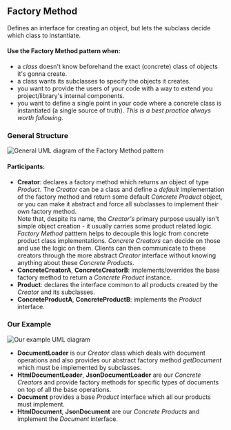 ## Factory Method

Defines an interface for creating an object, but lets the subclass decide which
class to instantiate.

#### Use the Factory Method pattern when:  

- a _class_ doesn't know beforehand the exact (concrete) class of objects it's gonna create.
- a class wants its subclasses to specify the objects it creates.
- you want to provide the users of your code with a way to extend you
  project/library's internal components.
- you want to define a single point in your code where a concrete class is
  instantiated (a single source of truth). _This is a best practice always worth
  following_.

### General Structure

![General UML diagram of the Factory Method pattern][1]

#### Participants:
- **Creator**: declares a factory method which returns an object of type _Product_.
  The _Creator_ can be a class and define a _default_ implementation of the factory
  method and return some default _Concrete Product_ object, or you can make it
  abstract and force all subclasses to implement their own factory method.  
  Note that, despite its name, the _Creator's_ primary purpose usually isn't
  simple object creation - it usually carries some product related logic. _Factory
  Method_ patttern helps to decouple this logic from concrete product class
  implementations. _Concrete Creators_ can decide on those and use the logic on
  them. Clients can then communicate to these creators through the more abstract
  _Creator_ interface without knowing anything about these _Concrete Products_.
- **ConcreteCreatorA**, **ConcreteCreatorB**: implements/overrides the base
  factory method to return a _Concrete Product_ instance.
- **Product**: declares the interface common to all products created by the
  _Creator_ and its subclasses.
- **ConcreteProductA**, **ConcreteProductB**: implements the _Product_
  interface.

### Our Example

![Our example UML diagram][2]

- **DocumentLoader** is our _Creator_ class which deals
  with document operations and also provides our abstract factory method
  _getDocument_ which must be implemented by subclasses.  
- **HtmlDocumentLoader**, **JsonDocumentLoader** are our _Concrete Creators_ and
  provide factory methods for specific types of documents on top of all the base
  operations.  
- **Document** provides a base _Product_ interface which all our products must
  implement.  
- **HtmlDocument**, **JsonDocument** are our _Concrete Products_ and implement
  the _Document_ interface.

[1]: https://i.ibb.co/1nQLs0N/Factory-Method.png
[2]: https://i.ibb.co/SVJVsTX/Factory-Method-Example.png
